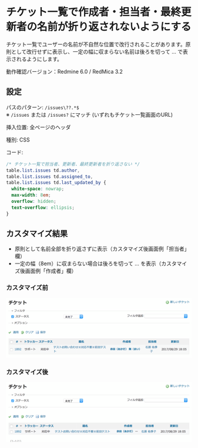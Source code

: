 # チケット一覧で作成者・担当者・最終更新者の名前が折り返されないようにする


チケット一覧でユーザーの名前が不自然な位置で改行されることがあります。原則として改行せずに表示し、一定の幅に収まらない名前は後ろを切って … で表示されるようにします。

動作確認バージョン：Redmine 6.0 / RedMica 3.2

## 設定

パスのパターン: `/issues\??.*$`  
※ `/issues` または `/issues?` にマッチ (いずれもチケット一覧画面のURL)

挿入位置: 全ページのヘッダ

種別: CSS

コード:

``` css
/* チケット一覧で担当者、更新者、最終更新者を折り返さない */
table.list.issues td.author,
table.list.issues td.assigned_to,
table.list.issues td.last_updated_by {
  white-space: nowrap;
  max-width: 8em;
  overflow: hidden;
  text-overflow: ellipsis;
}
```

## カスタマイズ結果

* 原則として名前全部を折り返さずに表示（カスタマイズ後画面例「担当者」欄）
* 一定の幅（8em）に収まらない場合は後ろを切って … を表示（カスタマイズ後画面例「作成者」欄）

### カスタマイズ前

![](user-name-nowrap-before@2x.png)

### カスタマイズ後

![](user-name-nowrap-after@2x.png)
